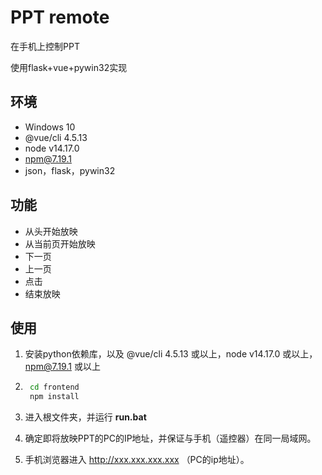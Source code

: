 # PPT remote

在手机上控制PPT

使用flask+vue+pywin32实现

## 环境

- Windows 10
- @vue/cli 4.5.13
- node v14.17.0
- npm@7.19.1
- json，flask，pywin32

## 功能

- 从头开始放映
- 从当前页开始放映
- 下一页
- 上一页
- 点击
- 结束放映

## 使用

1. 安装python依赖库，以及 @vue/cli 4.5.13 或以上，node v14.17.0 或以上，npm@7.19.1 或以上

2. ```bash
    cd frontend
    npm install
    ```

3. 进入根文件夹，并运行 **run.bat**

4. 确定即将放映PPT的PC的IP地址，并保证与手机（遥控器）在同一局域网。

5. 手机浏览器进入 http://xxx.xxx.xxx.xxx （PC的ip地址）。

